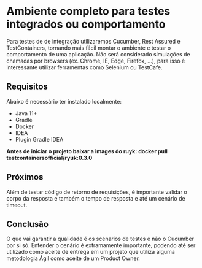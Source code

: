 # Ambiente completo para testes integrados ou comportamento

Para testes de de integração utilizaremos Cucumber, Rest Assured e TestContainers, 
tornando mais fácil montar o ambiente e testar o comportamento de uma aplicação.
Não será considerado simulações de chamadas por browsers (ex. Chrome, IE, Edge, Firefox, ...), para isso
é interessante utilizar ferramentas como Selenium ou TestCafe.

## Requisitos
Abaixo é necessário ter instalado localmente:
  * Java 11+
  * Gradle
  * Docker
  * IDEA
  * Plugin Gradle IDEA

**Antes de iniciar o projeto baixar a images do ruyk: docker pull testcontainersofficial/ryuk:0.3.0**

## Próximos
Além de testar código de retorno de requisições, é importante
validar o corpo da resposta e também o tempo de resposta e até um
cenário de timeout.

## Conclusão
O que vai garantir a qualidade é os scenarios de testes e não o Cucumber por si só.
Entender o cenário é extramamente importante, podendo até ser utilizado como aceite
de entrega em um projeto que utiliza alguma metodologia Ágil como aceite de um
Product Owner.
